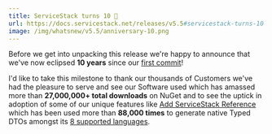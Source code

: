 ```yaml
---
title: ServiceStack turns 10 🥳
url: https://docs.servicestack.net/releases/v5.5#servicestack-turns-10
image: /img/whatsnew/v5.5/anniversary-10.png
---
```


Before we get into unpacking this release we're happy to announce that we've now eclipsed **10 years** since our
[first commit](https://github.com/ServiceStack/ServiceStack/commit/2a9cd0d10247ae1a679ac011d7bdef593937dba4)!

I'd like to take this milestone to thank our thousands of Customers we've had the pleasure to serve and see our Software used which has amassed
more than **27,000,000+ total downloads** on NuGet and to see the uptick in adoption of some of our unique features like
[Add ServiceStack Reference](https://docs.servicestack.net/add-servicestack-reference) which has been used more than **88,000 times**
to generate native Typed DTOs amongst its [8 supported languages](https://docs.servicestack.net/add-servicestack-reference#supported-languages).
